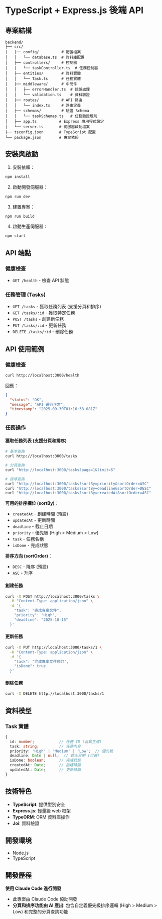 # TypeScript + Express.js 後端 API


## 專案結構

```
backend/
├── src/
│   ├── config/          # 配置檔案
│   │   └── database.ts  # 資料庫配置
│   ├── controllers/     # 控制器
│   │   └── taskController.ts  # 任務控制器
│   ├── entities/        # 資料實體
│   │   └── Task.ts      # 任務實體
│   ├── middleware/      # 中間件
│   │   ├── errorHandler.ts  # 錯誤處理
│   │   └── validation.ts    # 資料驗證
│   ├── routes/          # API 路由
│   │   └── index.ts     # 路由定義
│   ├── schemas/         # 驗證 Schema
│   │   └── taskSchemas.ts   # 任務驗證規則
│   ├── app.ts          # Express 應用程式設定
│   └── server.ts       # 伺服器啟動檔案
├── tsconfig.json       # TypeScript 配置
└── package.json        # 專案依賴
```

## 安裝與啟動

1. 安裝依賴：
```bash
npm install
```

2. 啟動開發伺服器：
```bash
npm run dev
```

3. 建置專案：
```bash
npm run build
```

4. 啟動生產伺服器：
```bash
npm start
```

## API 端點

### 健康檢查
- `GET /health` - 檢查 API 狀態

### 任務管理 (Tasks)
- `GET /tasks` - 獲取任務列表 (支援分頁和排序)
- `GET /tasks/:id` - 獲取特定任務
- `POST /tasks` - 創建新任務
- `PUT /tasks/:id` - 更新任務
- `DELETE /tasks/:id` - 刪除任務

## API 使用範例

### 健康檢查
```bash
curl http://localhost:3000/health
```

回應：
```json
{
  "status": "OK",
  "message": "API 運行正常",
  "timestamp": "2025-09-30T01:16:38.081Z"
}
```

### 任務操作

#### 獲取任務列表 (支援分頁和排序)
```bash
# 基本查詢
curl http://localhost:3000/tasks

# 分頁查詢
curl "http://localhost:3000/tasks?page=1&limit=5"

# 排序查詢
curl "http://localhost:3000/tasks?sortBy=priority&sortOrder=ASC"
curl "http://localhost:3000/tasks?sortBy=deadline&sortOrder=DESC"
curl "http://localhost:3000/tasks?sortBy=createdAt&sortOrder=ASC"
```

**可用的排序欄位 (sortBy)**：
- `createdAt` - 創建時間 (預設)
- `updatedAt` - 更新時間
- `deadline` - 截止日期
- `priority` - 優先級 (High > Medium > Low)
- `task` - 任務名稱
- `isDone` - 完成狀態

**排序方向 (sortOrder)**：
- `DESC` - 降序 (預設)
- `ASC` - 升序

#### 創建任務
```bash
curl -X POST http://localhost:3000/tasks \
  -H "Content-Type: application/json" \
  -d '{
    "task": "完成專案文件",
    "priority": "High",
    "deadline": "2025-10-15"
  }'
```

#### 更新任務
```bash
curl -X PUT http://localhost:3000/tasks/1 \
  -H "Content-Type: application/json" \
  -d '{
    "task": "完成專案文件修訂",
    "isDone": true
  }'
```

#### 刪除任務
```bash
curl -X DELETE http://localhost:3000/tasks/1
```

## 資料模型

### Task 實體
```typescript
{
  id: number;           // 任務 ID (自動生成)
  task: string;         // 任務內容
  priority: 'High' | 'Medium' | 'Low';  // 優先級
  deadline: Date | null;  // 截止日期 (可選)
  isDone: boolean;      // 完成狀態
  createdAt: Date;      // 創建時間
  updatedAt: Date;      // 更新時間
}
```

## 技術特色

- **TypeScript**: 提供型別安全
- **Express.js**: 輕量級 web 框架
- **TypeORM**: ORM 資料庫操作
- **Joi**: 資料驗證


## 開發環境

- Node.js
- TypeScript

## 開發歷程

**使用 Claude Code 進行開發**
- 此專案由 Claude Code 協助開發
- **分頁和排序功能由 AI 產出**: 包含自定義優先級排序邏輯 (High > Medium > Low) 和完整的分頁查詢功能


